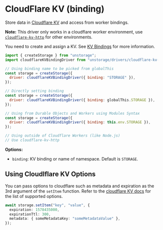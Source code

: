 # CloudFlare KV (binding)

Store data in [Cloudflare KV](https://developers.cloudflare.com/workers/runtime-apis/kv) and access from worker bindings.

**Note:** This driver only works in a cloudflare worker environment, use [`cloudflare-kv-http`](/drivers/cloudflare-kv-http) for other environments.

You need to create and assign a KV. See [KV Bindings](https://developers.cloudflare.com/workers/runtime-apis/kv#kv-bindings) for more information.

```js
import { createStorage } from "unstorage";
import cloudflareKVBindingDriver from "unstorage/drivers/cloudflare-kv-binding";

// Using binding name to be picked from globalThis
const storage = createStorage({
  driver: cloudflareKVBindingDriver({ binding: "STORAGE" }),
});

// Directly setting binding
const storage = createStorage({
  driver: cloudflareKVBindingDriver({ binding: globalThis.STORAGE }),
});

// Using from Durable Objects and Workers using Modules Syntax
const storage = createStorage({
  driver: cloudflareKVBindingDriver({ binding: this.env.STORAGE }),
});

// Using outside of Cloudflare Workers (like Node.js)
// Use cloudflare-kv-http
```

**Options:**

- `binding`: KV binding or name of namespace. Default is `STORAGE`.

## Using Cloudlflare KV Options

You can pass options to cloudflare such as metadata and expiration as the 3rd argument of the `setItem` function.
Refer to the [cloudflare KV docs](https://developers.cloudflare.com/workers/runtime-apis/kv/#writing-key-value-pairs) for the list of supported options.

```ts
await storage.setItem("key", "value", {
  expiration: 1578435000,
  expirationTtl: 300,
  metadata: { someMetadataKey: "someMetadataValue" },
});
```
